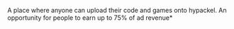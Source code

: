 A place where anyone can upload their code and games onto hypackel. An opportunity for people to earn up to 75% of ad revenue*
